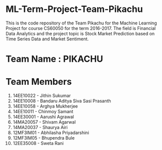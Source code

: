 # ML-Term-Project-Team-Pikachu
This is the code repository of the Team Pikachu for the Machine Learning Project for course CS60050 for the term 2016-2017. The field is Financial Data Analytics and the project topic is Stock Market Prediction based on Time Series Data and Market Sentiment. 

# Team Name : PIKACHU
# Team Members

1. 14EE10022 - Jithin Sukumar
2. 14EE10008 - Bandaru Aditya Siva Sasi Prasanth	
3. 14EE10058 - Arghya Mukherjee
4. 14EE10011 - Chinmoy Samant
5. 14EE30001 - Aarushi Agrawal
6. 14MA20057 - Shivam Agarwal
7. 14MA20037 - Shaurya Airi
8. 12MF3IM01 - Abhilasha Priyadarshini
9. 12MF3IM05 - Bhupendra Bule
10. 12EE35008 - Sweta Rani
